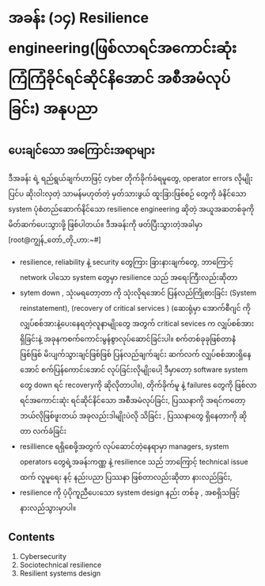 # အခန်း (၁၄) Resilience engineering(ဖြစ်လာရင်အကောင်းဆုံး ကြံကြံခိုင်ရင်ဆိုင်နိအောင် အစီအမံလုပ်ခြင်း) အနုပညာ
## ပေးချင်သော အကြောင်းအရာများ
ဒီအခန်း ရဲ့ ရည်ရွယ်ချက်ဟာဖြင့် cyber တိုက်ခိုက်ခံရမူတွေ, operator errors လိုမျိုး ပြင်ပ ဆိုးဝါးလှတဲ့ သာမန်မဟုတ်တဲ့ မှတ်သားဖွယ် ထူးခြားဖြစ်စဉ် တွေကို ခံနိင်သော system  ပုံစံတည်ဆောက်နိင်သော resilience engineering ဆိုတဲ့ အယူအဆတစ်ခုကို မိတ်ဆက်ပေးသွားဖို့ ဖြစ်ပါတယ်။
ဒီအခန်းကို ဖတ်ပြီးသွားတဲ့အခါမှာ [root@ကျွန်_တော်_တို_ဟာ:~#]


- resilience, reliability နဲ့ security တွေကြား ခြားနားချက်တွေ, 
ဘာကြောင့် network ပါသော system တွေမှာ resilience သည် အရေးကြီးလည်းဆိုတာ
- sytem down , သုံးမရတော့တာ ကို သုံးလိုရအောင် ပြန်လည်ကြိုစားခြင်း (System reinstatement), (recovery of critical services ) (ဆေးရုံမှာ အောက်စီဂျင် ကို လျှပ်စစ်အားနဲ့ပေးနေရတဲ့လူနာမျိုးတွေ အတွက် critical sevices က လျှပ်စစ်အားရှိခြင်းနဲ့ အခုနကစက်ကောင်းမွန်စွာလုပ်ဆောင်ခြင်းပါ။ စက်တစ်ခုခုဖြစ်တာနဲံဖြစ်ဖြစ် မိးပျက်သွားချင်ဖြစ်ဖြစ် ပြန်လည်ချက်ချင်း ဆက်လက် လျှပ်စစ်အားရှိနေအောင် စက်ပြန်ကောင်းအောင် လုပ်ခြင်းလိုမျိုးပေါ့ ဒီမှာတော့ software system တွေ ‌down ရင် recoveryကို ဆိုလိုတာပါ။), တိုက်ခိုက်မူ နဲ့ failures တွေကို ဖြစ်လာရင်အကောင်းဆုံး
ရင်ဆိုင်နိင်သော အစီအမံလုပ်ခြင်း, ပြဿနာကို အရင်ကတော့ ဘယ်လိုဖြစ်ဖူးတယ် အခုလည်းဒါမျိုးပဲလို သိခြင်း , ပြဿနာတွေ ရှိနေတာကို ဆိုတာ လက်ခံခြင်း
- resillience ရရှိစေဖို့အတွက် လုပ်ဆောင်တဲ့နေရာမှာ
managers, system operators တွေရဲ့အခန်းကဏ္ဏ နဲ့
 resilience သည် ဘာကြောင့် technical issue ထက် လူမူရေး နင့် နည်းပညာ ပြဿနာ ဖြစ်တာလည်းဆိုတာ နားလည်ခြင်း,
- resilience ကို ပံ့ပိုကူညီပေးသော system design နည်း တစ်ခု ,
အစရှိသဖြင့် နားလည်သွားမှာပါ။

## Contents
1.  Cybersecurity
2.  Sociotechnical resilience
3.  Resilient systems design
